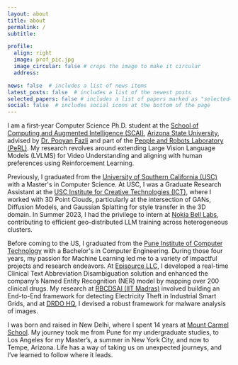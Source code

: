 ```yaml
---
layout: about
title: about
permalink: /
subtitle: 

profile:
  align: right
  image: prof_pic.jpg
  image_circular: false # crops the image to make it circular
  address:

news: false  # includes a list of news items
latest_posts: false  # includes a list of the newest posts
selected_papers: false # includes a list of papers marked as "selected={true}"
social: false  # includes social icons at the bottom of the page
---
```


I am a first-year Computer Science Ph.D. student at the [School of Computing and Augmented Intelligence (SCAI)](https://scai.engineering.asu.edu/), [Arizona State University](https://www.asu.edu/), advised by [Dr. Pooyan Fazli](https://search.asu.edu/profile/4408705) and part of the [People and Robots Laboratory (PeRL)](https://www.pooyanfazli.com/index.html). My research revolves around extending Large Vision Language Models (LVLMS) for Video Understanding and aligning with human preferences using Reinforcement Learning.

Previously, I graduated from the [University of Southern California (USC)](https://www.cs.usc.edu/) with a Master's in Computer Science. At USC, I was a Graduate Research Assistant at the 
[USC Institute for Creative Technologies (ICT)](https://ict.usc.edu/), where I worked with 3D Point Clouds, particularly at the intersection of GANs, Diffusion Models, and Gaussian Splatting for style transfer in the 3D domain. In Summer 2023, I had the privilege to intern at [Nokia Bell Labs](https://www.bell-labs.com/#gref), contributing to efficient geo-distributed LLM training across heterogeneous clusters.

Before coming to the US, I graduated from the [Pune Institute of Computer Technology](https://pict.edu/) with a Bachelor's in Computer Engineering. During those four years, my passion for Machine Learning led me to a variety of impactful projects and research endeavors. At [Episource LLC](https://www.episource.com/), I developed a real-time Clinical Text Abbreviation Disambiguation solution and enhanced the company’s Named Entity Recognition (NER) model by mapping over 200 clinical drugs. My research at [RBCDSAI (IIT Madras)](https://rbcdsai.iitm.ac.in/) involved building an End-to-End framework for detecting Electricity Theft in Industrial Smart Grids, and at [DRDO HQ](https://www.drdo.gov.in/), I devised a robust framework for malware analysis of images.

I was born and raised in New Delhi, where I spent 14 years at [Mount Carmel School](https://mountcarmelschool.com/our-schools/). My journey took me from Pune for my undergraduate studies, to Los Angeles for my Master’s, a summer in New York City, and now to Tempe, Arizona. Life has a way of taking us on unexpected journeys, and I’ve learned to follow where it leads.
